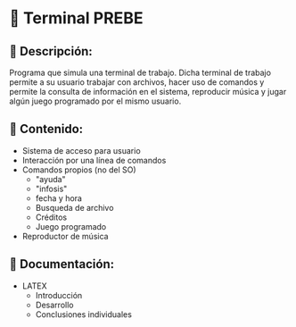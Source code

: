 # :leaves: Terminal PREBE
## :pencil: Descripción:
 Programa que simula una terminal de trabajo. Dicha  terminal de trabajo permite a su usuario trabajar con archivos, hacer uso de comandos y permite la consulta de información en el sistema, reproducir música y jugar algún juego programado por el mismo usuario.

 ## :book: Contenido:

* Sistema de acceso para usuario
* Interacción por una línea de comandos
* Comandos propios (no del SO)
    * "ayuda"
    * "infosis"
    * fecha y hora
    * Busqueda de archivo
    * Créditos 
    * Juego programado
* Reproductor de música

## :book: Documentación:
* LATEX
    * Introducción
    * Desarrollo
    * Conclusiones individuales